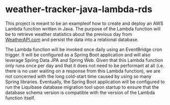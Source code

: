 # weather-tracker-java-lambda-rds

This project is meant to be an exampleof how to create  and deploy an AWS Lambda function 
written in Java. The purpose of the Lambda function will be to retrieve weather 
statistics about the previous day from [WeatherAPI.com](https://weatherapi-com.p.rapidapi.com)
and persist the data into a relational database.

The Lambda function will be invoked once daily using an EventBridge cron trigger. It will be
configured as a Spring Boot application and will also leverage Spring Data JPA
and Spring Web. Given that this Lambda function only runs once per day and that it does not
need to be performant at all (i.e. there is no user waiting on a response from 
this Lambda function), we are not concerned with the long cold-start time caused by using so many Spring
libraries. Eventually, the Spring Boot application will be configured to run the Liquibase
database migration tool upon startup to ensure that the database schema version
is compatible with the version of the Lambda function itself.